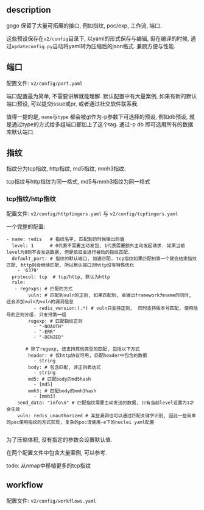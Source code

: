 ## description
gogo 保留了大量可拓展的接口, 例如指纹, poc/exp, 工作流, 端口.

这些预设保存在`v2/config`目录下, 以yaml的形式保存与编辑, 但在编译的时候, 通过`updateconfig.py`自动将yaml转为压缩后的json格式. 兼顾方便与性能.

## 端口
配置文件: `v2/config/port.yaml`

端口配置最为简单, 不需要讲解就能理解. 默认配置中有大量案例, 如果有新的默认端口预设, 可以提交issue或pr, 或者通过社交软件联系我.

值得一提的是, `name`与`type` 都会被gt作为-p参数下可选择的预设, 例如db预设, 就是通过type的方式给多组端口都加上了这个tag. 通过-p db 即可选用所有的数据库默认端口.

## 指纹
指纹分为tcp指纹, http指纹, md5指纹, mmh3指纹.

tcp指纹与http指纹为同一格式, md5与mmh3指纹为同一格式
### tcp指纹/http指纹
配置文件: `v2/config/httpfingers.yaml` 与 `v2/config/tcpfingers.yaml`

一个完整的配置:
```
- name: redis   # 指纹名字, 匹配到的时候输出的值
  level: 1      # 0代表不需要主动发包, 1代表需要额外主动发起请求. 如果当前level为0则不会发送数据, 但是依旧会进行被动的指纹匹配.
  default_port: # 指纹的默认端口, 加速匹配. tcp指纹如果匹配到第一个就会结束指纹匹配, http则会继续匹配, 所以默认端口对http没有特殊优化
    - '6379'
  protocol: tcp  # tcp/http, 默认为http
  rule:
   - regexps: # 匹配的方式
        vuln: # 匹配到vuln的正则, 如果匹配到, 会输出framework为name的同时, 还会添加vuln为vuln的漏洞信息
          - redis_version:(.*) # vuln只支持正则,  同时支持版本号匹配, 使用括号的正则分组. 只支持第一组
        regexp: # 匹配指纹正则
          - "-NOAUTH" 
          - "-ERR"
          - "-DENIED"

       # 除了regexp, 还支持其他类型的匹配, 包括以下方式
        header: # 仅http协议可用, 匹配header中包含的数据
          - string
        body: # 包含匹配, 非正则表达式
          - string
        md5: # 匹配body的md5hash
          - [md5]
        mmh3: # 匹配body的mmh3hash
          - [mmh3]
    send_data: "info\n" # 匹配指纹需要主动发送的数据, 只有当前level设置为1才会生效
    vuln: redis_unauthorized # 某些漏洞也可以通过匹配关键字识别, 因此一些简单的poc使用指纹的方式实现, 复杂的poc请使用-e下的nuclei yaml配置
  
```

为了压缩体积, 没有指定的参数会设置默认值.

在两个配置文件中包含大量案例, 可以参考.

todo: 从nmap中移植更多的tcp指纹

## workflow
配置文件: `v2/config/workflows.yaml`



